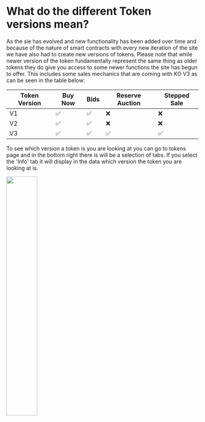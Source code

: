 # What do the different Token versions mean?

As the sie has evolved and new functionality has been added over time and because of the nature of smart contracts with every new iteration of the site we have also had to create new versions of tokens. Please note that while newer version of the token fundamentally represent the same thing as older tokens they do give you access to some newer functions the site has begun to offer. This includes some sales mechanics that are coming with KO V3 as can be seen in the table below:

| Token Version | Buy Now | Bids | Reserve Auction  | Stepped Sale |
|---------------|---------|------|------------------|--------------|
| V1            |    ✅    |   ✅  |         ❌        |       ❌      |
| V2            |    ✅    |   ✅  |         ❌        |       ❌      |
| V3            |    ✅    |   ✅  |         ✅        |       ✅      |

To see which version a token is you are looking at you can go to tokens page and in the bottom right there is will be a selection of tabs. If you select the 'Info' tab it will display in the data which version the token you are looking at is.

 <img src="https://storage.googleapis.com/public-blog-asset/doc-site/version-info-tab.png" width="40%"> 